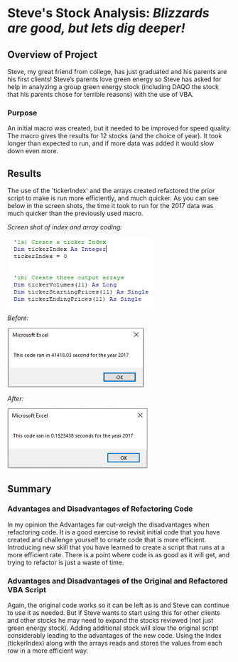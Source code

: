 # Steve's Stock Analysis: *Blizzards are good, but lets dig deeper!*

## Overview of Project
Steve, my great friend from college, has just graduated and his parents are his first clients! Steve’s parents love green energy so Steve has asked for help in analyzing a group green energy stock (including DAQO the stock that his parents chose for terrible reasons) with the use of VBA.
### Purpose
An initial macro was created, but it needed to be improved for speed quality. The macro gives the results for 12 stocks (and the choice of year). It took longer than expected to run, and if more data was added it would slow down even more.

## Results
The use of the 'tickerIndex' and the arrays created refactored the prior script to make is run more efficiently, and much quicker. As you can see below in the screen shots, the time it took to run  for the 2017 data was much quicker than the previously used macro.

*Screen shot of index and array coding:*

![index_array_code](index_arrays.PNG)


*Before:*     

![2017 before refactoring](2017_before.PNG)  
                        

*After:*

![2017_after](Resources/VBA_Challenge_2017.PNG)


## Summary

### Advantages and Disadvantages of Refactoring Code
In my opinion the Advantages far out-weigh the disadvantages when refactoring code. It is a good exercise to revisit initial code that you have created and challenge yourself to create code that is more efficient. Introducing new skill that you have learned to create a script that runs at a more efficient rate. There is a point where code is as good as it will get, and trying to refactor is just a waste of time.

### Advantages and Disadvantages of the Original and Refactored VBA Script
Again, the original code works so it can be left as is and Steve can continue to use it as needed. But if Steve wants to start using this for other clients and other stocks he may need to expand the stocks reviewed (not just green energy stock). Adding additional stock will slow the original script considerably leading to the advantages of the new code. Using the index (tickerIndex) along with the arrays reads and stores the values from each row in a more efficient way.



